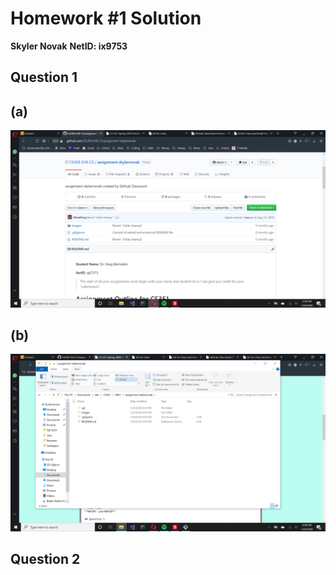 # Homework #1 Solution
**Skyler Novak**
**NetID: ix9753**

## Question 1
## (a)

![img1.png](images/img1.png)

## (b)

![img2.png](images/img2.png)

## Question 2
